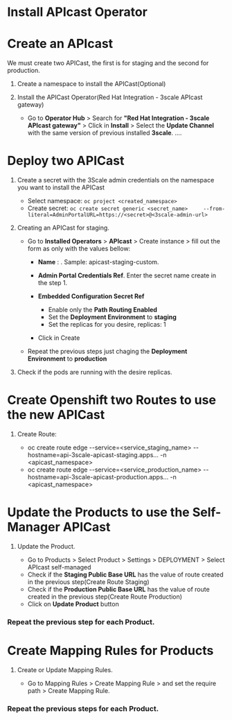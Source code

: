 # Install APIcast Operator

# Create an APIcast
We must create two APICast, the first is for staging and the second for production.
1. Create a namespace to install the APICast(Optional)
2. Install the APICast Operator(Red Hat Integration - 3scale APIcast gateway)

    - Go to **Operator Hub**  > Search for **"Red Hat Integration - 3scale APIcast gateway"** > Click in **Install** > Select the **Update Channel** with the same version of previous installed **3scale**.
....
# Deploy two APICast 
1. Create a secret with the 3Scale admin credentials on the namespace you want to install the APICast

    - Select namespace: ```oc project <created_namespace>```
    - Create secret: ```oc create secret generic <secret_name>     --from-literal=AdminPortalURL=https://<secret>@<3scale-admin-url>```
    
2. Creating an APICast for staging.

    - Go to **Installed Operators** > **APIcast** > Create instance > fill out the form as only with the values bellow:
        
        - **Name** : <Name of the apicast>. Sample: apicast-staging-custom.
        - **Admin Portal Credentials Ref**. Enter the secret name create in the step 1. 
        - **Embedded Configuration Secret Ref**
            
            - Enable only the **Path Routing Enabled**
            - Set the **Deployment Environment** to **staging**
            - Set the replicas for you desire, replicas: 1
        - Click in Create
    
    - Repeat the previous steps just chaging the **Deployment Environment** to **production**
3. Check if the pods are running with the desire replicas.    

# Create Openshift two Routes to use the new APICast
1. Create Route:

    - oc create route edge --service=<service_staging_name> --hostname=api-3scale-apicast-staging.apps... -n <apicast_namespace>
    - oc create route edge --service=<service_production_name> --hostname=api-3scale-apicast-production.apps... -n <apicast_namespace>
    
# Update the Products to use the Self-Manager APICast
1. Update the Product.

    - Go to Products > Select Product > Settings > DEPLOYMENT > Select APIcast self-managed
    - Check if the **Staging Public Base URL** has the value of route created in the previous step(Create Route Staging)
    - Check if the **Production Public Base URL** has the value of route created in the previous step(Create Route Production)
    - Click on **Update Product** button
    
### **Repeat the previous step for each Product.**  
# Create Mapping Rules for Products
1. Create or Update Mapping Rules.

    - Go to Mapping Rules > Create Mapping Rule > and set the require path > Create Mapping Rule.
    
### **Repeat the previous steps for each Product.**
